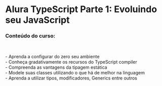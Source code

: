 # Alura TypeScript Parte 1: Evoluindo seu JavaScript

<h3>Conteúdo do curso:</h3>

<br>

<p>
	- Aprenda a configurar do zero seu ambiente
	<br>
	- Conheça gradativamente os recursos do TypeScript compiler
	<br>
	- Compreenda as vantagens da tipagem estática
	<br>
	- Modele suas classes utilizando o que há de melhor na linguagem
	<br>
	- Aprenda a utilizar tipos, modificadores, Generics entre outros
</p>
